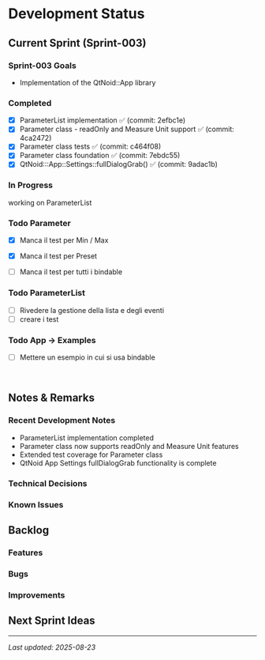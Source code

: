 # Development Status

## Current Sprint (Sprint-003)

### Sprint-003 Goals
- Implementation of the QtNoid::App library

### Completed
- [x] ParameterList implementation ✅ (commit: 2efbc1e)
- [x] Parameter class - readOnly and Measure Unit support ✅ (commit: 4ca2472)
- [x] Parameter class tests ✅ (commit: c464f08)
- [x] Parameter class foundation ✅ (commit: 7ebdc55)
- [x] QtNoid:::App::Settings::fullDialogGrab() ✅ (commit: 9adac1b)

### In Progress
working on ParameterList

### Todo Parameter
- [x] Manca il test per Min / Max
- [x] Manca il test per Preset
- [ ] Manca il test per tutti i bindable


### Todo ParameterList
- [ ] Rivedere la gestione della lista e degli eventi
- [ ] creare i test

### Todo App -> Examples
- [ ] Mettere un esempio in cui si usa bindable


&nbsp;
## Notes & Remarks

### Recent Development Notes
- ParameterList implementation completed
- Parameter class now supports readOnly and Measure Unit features
- Extended test coverage for Parameter class
- QtNoid App Settings fullDialogGrab functionality is complete

### Technical Decisions
 

### Known Issues


## Backlog

### Features


### Bugs


### Improvements





## Next Sprint Ideas


---
*Last updated: 2025-08-23*

